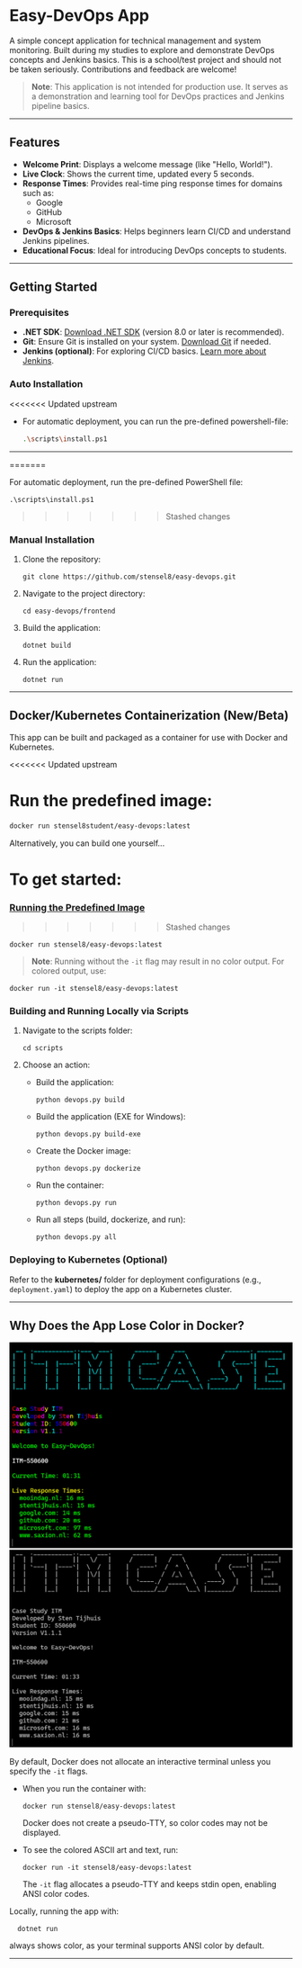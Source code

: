 # Easy-DevOps App

A simple concept application for technical management and system monitoring. Built during my studies to explore and demonstrate DevOps concepts and Jenkins basics. This is a school/test project and should not be taken seriously. Contributions and feedback are welcome!

> **Note**: This application is not intended for production use. It serves as a demonstration and learning tool for DevOps practices and Jenkins pipeline basics.

---

## Features

- **Welcome Print**: Displays a welcome message (like "Hello, World!").
- **Live Clock**: Shows the current time, updated every 5 seconds.
- **Response Times**: Provides real-time ping response times for domains such as:
  - Google
  - GitHub
  - Microsoft
- **DevOps & Jenkins Basics**: Helps beginners learn CI/CD and understand Jenkins pipelines.
- **Educational Focus**: Ideal for introducing DevOps concepts to students.

---

## Getting Started

### Prerequisites

- **.NET SDK**: [Download .NET SDK](https://dotnet.microsoft.com/download) (version 8.0 or later is recommended).
- **Git**: Ensure Git is installed on your system. [Download Git](https://git-scm.com) if needed.
- **Jenkins (optional)**: For exploring CI/CD basics. [Learn more about Jenkins](https://www.jenkins.io/).

### Auto Installation
<<<<<<< Updated upstream
- For automatic deployment, you can run the pre-defined powershell-file:
   ```bash
   .\scripts\install.ps1
---
=======

For automatic deployment, run the pre-defined PowerShell file:

    .\scripts\install.ps1
>>>>>>> Stashed changes

### Manual Installation

1. Clone the repository:

       git clone https://github.com/stensel8/easy-devops.git

2. Navigate to the project directory:

       cd easy-devops/frontend

3. Build the application:

       dotnet build

4. Run the application:

       dotnet run

---

## Docker/Kubernetes Containerization (New/Beta)

This app can be built and packaged as a container for use with Docker and Kubernetes.

<<<<<<< Updated upstream
# Run the predefined image:
   ```bash
docker run stensel8student/easy-devops:latest
   ```

Alternatively, you can build one yourself...

**To get started:**
=======
### [Running the Predefined Image](https://hub.docker.com/r/stensel8/easy-devops)
>>>>>>> Stashed changes

    docker run stensel8/easy-devops:latest
    
> **Note**: Running without the `-it` flag may result in no color output. For colored output, use:

    docker run -it stensel8/easy-devops:latest

### Building and Running Locally via Scripts

1. Navigate to the scripts folder:

       cd scripts

2. Choose an action:
   - Build the application:

         python devops.py build
   
   - Build the application (EXE for Windows):

         python devops.py build-exe


   - Create the Docker image:

         python devops.py dockerize

   - Run the container:

         python devops.py run

   - Run all steps (build, dockerize, and run):

         python devops.py all

### Deploying to Kubernetes (Optional)

Refer to the **kubernetes/** folder for deployment configurations (e.g., `deployment.yaml`) to deploy the app on a Kubernetes cluster.

---

## Why Does the App Lose Color in Docker?

![Colored Run](docs/img/colored-run.png)
![Non-Colored Run](docs/img/non-colored-run.png)


By default, Docker does not allocate an interactive terminal unless you specify the `-it` flags.

- When you run the container with:

      docker run stensel8/easy-devops:latest

  Docker does not create a pseudo-TTY, so color codes may not be displayed.

- To see the colored ASCII art and text, run:

      docker run -it stensel8/easy-devops:latest

  The `-it` flag allocates a pseudo-TTY and keeps stdin open, enabling ANSI color codes.

Locally, running the app with:

      dotnet run

always shows color, as your terminal supports ANSI color by default.

___
